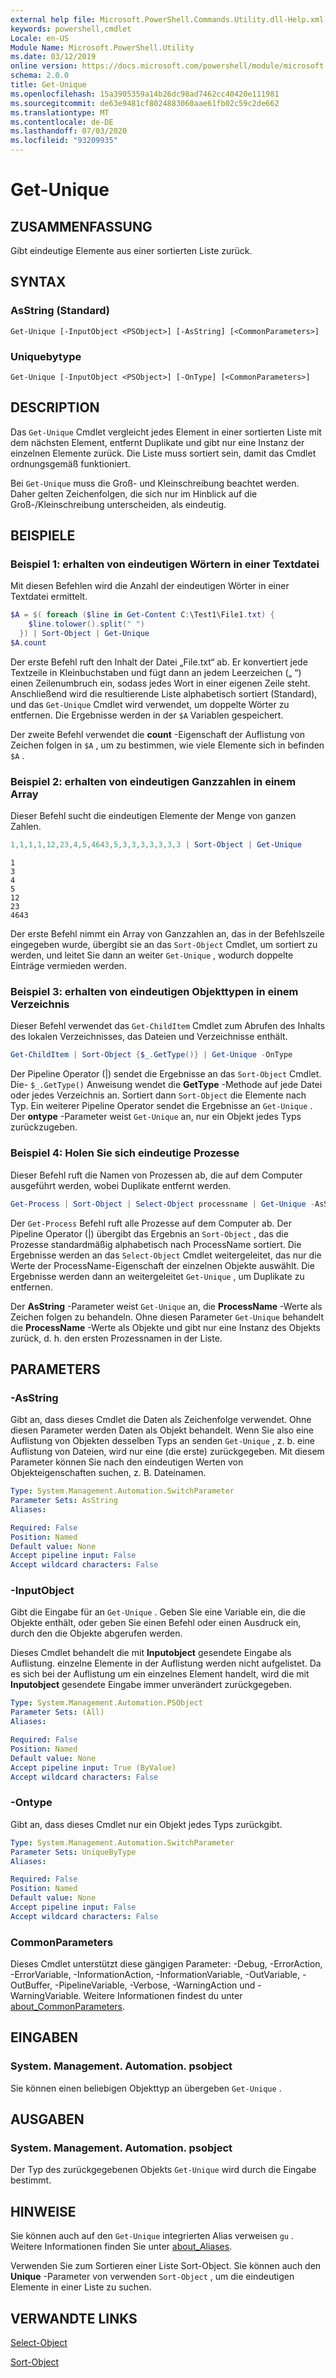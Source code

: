 ```yaml
---
external help file: Microsoft.PowerShell.Commands.Utility.dll-Help.xml
keywords: powershell,cmdlet
Locale: en-US
Module Name: Microsoft.PowerShell.Utility
ms.date: 03/12/2019
online version: https://docs.microsoft.com/powershell/module/microsoft.powershell.utility/get-unique?view=powershell-7&WT.mc_id=ps-gethelp
schema: 2.0.0
title: Get-Unique
ms.openlocfilehash: 15a3905359a14b26dc98ad7462cc40420e111981
ms.sourcegitcommit: de63e9481cf8024883060aae61fb02c59c2de662
ms.translationtype: MT
ms.contentlocale: de-DE
ms.lasthandoff: 07/03/2020
ms.locfileid: "93209935"
---
```

# Get-Unique

## ZUSAMMENFASSUNG
Gibt eindeutige Elemente aus einer sortierten Liste zurück.

## SYNTAX

### AsString (Standard)

```
Get-Unique [-InputObject <PSObject>] [-AsString] [<CommonParameters>]
```

### Uniquebytype

```
Get-Unique [-InputObject <PSObject>] [-OnType] [<CommonParameters>]
```

## DESCRIPTION

Das `Get-Unique` Cmdlet vergleicht jedes Element in einer sortierten Liste mit dem nächsten Element, entfernt Duplikate und gibt nur eine Instanz der einzelnen Elemente zurück. Die Liste muss sortiert sein, damit das Cmdlet ordnungsgemäß funktioniert.

Bei `Get-Unique` muss die Groß- und Kleinschreibung beachtet werden. Daher gelten Zeichenfolgen, die sich nur im Hinblick auf die Groß-/Kleinschreibung unterscheiden, als eindeutig.

## BEISPIELE

### Beispiel 1: erhalten von eindeutigen Wörtern in einer Textdatei

Mit diesen Befehlen wird die Anzahl der eindeutigen Wörter in einer Textdatei ermittelt.

```powershell
$A = $( foreach ($line in Get-Content C:\Test1\File1.txt) {
    $line.tolower().split(" ")
  }) | Sort-Object | Get-Unique
$A.count
```

Der erste Befehl ruft den Inhalt der Datei „File.txt“ ab. Er konvertiert jede Textzeile in Kleinbuchstaben und fügt dann an jedem Leerzeichen („ “) einen Zeilenumbruch ein, sodass jedes Wort in einer eigenen Zeile steht. Anschließend wird die resultierende Liste alphabetisch sortiert (Standard), und das `Get-Unique` Cmdlet wird verwendet, um doppelte Wörter zu entfernen. Die Ergebnisse werden in der `$A` Variablen gespeichert.

Der zweite Befehl verwendet die **count** -Eigenschaft der Auflistung von Zeichen folgen in `$A` , um zu bestimmen, wie viele Elemente sich in befinden `$A` .

### Beispiel 2: erhalten von eindeutigen Ganzzahlen in einem Array

Dieser Befehl sucht die eindeutigen Elemente der Menge von ganzen Zahlen.

```powershell
1,1,1,1,12,23,4,5,4643,5,3,3,3,3,3,3,3 | Sort-Object | Get-Unique
```

```Output
1
3
4
5
12
23
4643
```

Der erste Befehl nimmt ein Array von Ganzzahlen an, das in der Befehlszeile eingegeben wurde, übergibt sie an das `Sort-Object` Cmdlet, um sortiert zu werden, und leitet Sie dann an weiter `Get-Unique` , wodurch doppelte Einträge vermieden werden.

### Beispiel 3: erhalten von eindeutigen Objekttypen in einem Verzeichnis

Dieser Befehl verwendet das `Get-ChildItem` Cmdlet zum Abrufen des Inhalts des lokalen Verzeichnisses, das Dateien und Verzeichnisse enthält.

```powershell
Get-ChildItem | Sort-Object {$_.GetType()} | Get-Unique -OnType
```

Der Pipeline Operator (|) sendet die Ergebnisse an das `Sort-Object` Cmdlet. Die- `$_.GetType()` Anweisung wendet die **GetType** -Methode auf jede Datei oder jedes Verzeichnis an. Sortiert dann `Sort-Object` die Elemente nach Typ. Ein weiterer Pipeline Operator sendet die Ergebnisse an `Get-Unique` . Der **ontype** -Parameter weist `Get-Unique` an, nur ein Objekt jedes Typs zurückzugeben.

### Beispiel 4: Holen Sie sich eindeutige Prozesse

Dieser Befehl ruft die Namen von Prozessen ab, die auf dem Computer ausgeführt werden, wobei Duplikate entfernt werden.

```powershell
Get-Process | Sort-Object | Select-Object processname | Get-Unique -AsString
```

Der `Get-Process` Befehl ruft alle Prozesse auf dem Computer ab. Der Pipeline Operator (|) übergibt das Ergebnis an `Sort-Object` , das die Prozesse standardmäßig alphabetisch nach ProcessName sortiert. Die Ergebnisse werden an das `Select-Object` Cmdlet weitergeleitet, das nur die Werte der ProcessName-Eigenschaft der einzelnen Objekte auswählt. Die Ergebnisse werden dann an weitergeleitet `Get-Unique` , um Duplikate zu entfernen.

Der **AsString** -Parameter weist `Get-Unique` an, die **ProcessName** -Werte als Zeichen folgen zu behandeln.
Ohne diesen Parameter `Get-Unique` behandelt die **ProcessName** -Werte als Objekte und gibt nur eine Instanz des Objekts zurück, d. h. den ersten Prozessnamen in der Liste.

## PARAMETERS

### -AsString

Gibt an, dass dieses Cmdlet die Daten als Zeichenfolge verwendet. Ohne diesen Parameter werden Daten als Objekt behandelt. Wenn Sie also eine Auflistung von Objekten desselben Typs an senden `Get-Unique` , z. b. eine Auflistung von Dateien, wird nur eine (die erste) zurückgegeben. Mit diesem Parameter können Sie nach den eindeutigen Werten von Objekteigenschaften suchen, z. B. Dateinamen.

```yaml
Type: System.Management.Automation.SwitchParameter
Parameter Sets: AsString
Aliases:

Required: False
Position: Named
Default value: None
Accept pipeline input: False
Accept wildcard characters: False
```

### -InputObject

Gibt die Eingabe für an `Get-Unique` . Geben Sie eine Variable ein, die die Objekte enthält, oder geben Sie einen Befehl oder einen Ausdruck ein, durch den die Objekte abgerufen werden.

Dieses Cmdlet behandelt die mit **Inputobject** gesendete Eingabe als Auflistung. einzelne Elemente in der Auflistung werden nicht aufgelistet. Da es sich bei der Auflistung um ein einzelnes Element handelt, wird die mit **Inputobject** gesendete Eingabe immer unverändert zurückgegeben.

```yaml
Type: System.Management.Automation.PSObject
Parameter Sets: (All)
Aliases:

Required: False
Position: Named
Default value: None
Accept pipeline input: True (ByValue)
Accept wildcard characters: False
```

### -Ontype

Gibt an, dass dieses Cmdlet nur ein Objekt jedes Typs zurückgibt.

```yaml
Type: System.Management.Automation.SwitchParameter
Parameter Sets: UniqueByType
Aliases:

Required: False
Position: Named
Default value: None
Accept pipeline input: False
Accept wildcard characters: False
```

### CommonParameters

Dieses Cmdlet unterstützt diese gängigen Parameter: -Debug, -ErrorAction, -ErrorVariable, -InformationAction, -InformationVariable, -OutVariable, -OutBuffer, -PipelineVariable, -Verbose, -WarningAction und -WarningVariable. Weitere Informationen findest du unter [about_CommonParameters](https://go.microsoft.com/fwlink/?LinkID=113216).

## EINGABEN

### System. Management. Automation. psobject

Sie können einen beliebigen Objekttyp an übergeben `Get-Unique` .

## AUSGABEN

### System. Management. Automation. psobject

Der Typ des zurückgegebenen Objekts `Get-Unique` wird durch die Eingabe bestimmt.

## HINWEISE

Sie können auch auf den `Get-Unique` integrierten Alias verweisen `gu` . Weitere Informationen finden Sie unter [about_Aliases](../Microsoft.PowerShell.Core/About/about_Aliases.md).

Verwenden Sie zum Sortieren einer Liste Sort-Object. Sie können auch den **Unique** -Parameter von verwenden `Sort-Object` , um die eindeutigen Elemente in einer Liste zu suchen.

## VERWANDTE LINKS

[Select-Object](Select-Object.md)

[Sort-Object](Sort-Object.md)
